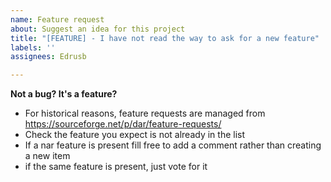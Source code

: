 ```yaml
---
name: Feature request
about: Suggest an idea for this project
title: "[FEATURE] - I have not read the way to ask for a new feature"
labels: ''
assignees: Edrusb

---
```


**Not a bug? It's a feature?**
- For historical reasons, feature requests are managed from
https://sourceforge.net/p/dar/feature-requests/
- Check the feature you expect is not already in the list
- If a nar feature is present fill free to add a comment rather than creating a new item
- if the same feature is present, just vote for it
